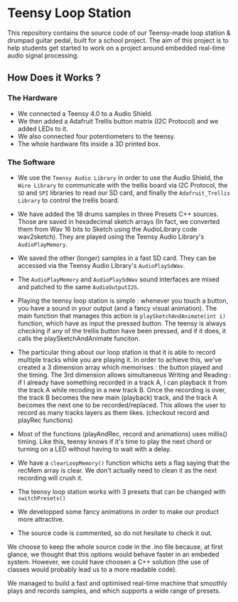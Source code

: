 # Teensy Loop Station

This repository contains the source code of our Teensy-made loop station & drumpad guitar pedal, built for a school project.
The aim of this project is to help students get started to work on a project around embedded real-time audio signal processing.

## How Does it Works ? 

### The Hardware

* We connected a Teensy 4.0 to a Audio Shield. 
* We then added a Adafruit Trellis button matrix (I2C Protocol) and we added LEDs to it.
* We also connected four potentiometers to the teensy.
* The whole hardware fits inside a 3D printed box.

### The Software

* We use the `Teensy Audio Library` in order to use the Audio Shield, the `Wire Library` to communicate with the trellis board via I2C Protocol,
the `SD` and `SPI` libraries to read our SD card, and finally the `Adafruit_Trellis Library` to control the trellis board.

* We have added the 18 drums samples in three Presets C++ sources. Those are saved in hexadecimal sketch arrays (In fact, we converted them from Wav 16 bits to Sketch using the AudioLibrary code wav2sketch). They are played using the Teensy Audio Library's `AudioPlayMemory`.

* We saved the other (longer) samples in a fast SD card. They can be accessed via the Teensy Audio Library's `AudioPlaySdWav`.

* The `AudioPlayMemory` and `AudioPlaySdWav` sound interfaces are mixed and patched to the same `AudioOutputI2S`.

* Playing the teensy loop station is simple : whenever you touch a button, you have a sound in your output (and a fancy visual animation). The main function that manages this action is `playSketchAndAnimate(int i)` function, which have as input the pressed button. The teensy is always checking if any of the trellis button have been pressed, and if it does, it calls the playSketchAndAnimate funciton.

* The particular thing about our loop station is that it is able to record multiple tracks while you are playing it. In order to achieve this, we've created a 3 dimension array which memorises : the button played and the timing. The 3rd dimension allows simultaneous Writing and Reading : if I already have something recorded in a track A, I can playback it from the track A while recoding in a new track B. Once the recording is over, the track B becomes the new main (playback) track, and the track A becomes the next one to be recorded/replaced. This allows the user to record as many tracks layers as them likes. (checkout record and playRec functions)

* Most of the functions (playAndRec, record and animations) uses millis() timing. Like this, teensy knows if it's time to play the next chord or turning on a LED without having to wait with a delay.

* We have a `clearLoopMemory()` function whichs sets a flag saying that the recMem array is clear. We don't actually need to clean it as the next recording will crush it.

* The teensy loop station works with 3 presets that can be changed with `switchPresets()`

* We developped some fancy animations in order to make our product more attractive.

* The source code is commented, so do not hesitate to check it out.

We choose to keep the whole source code in the .ino file because, at first glance, we thought that this options would behave faster in an embeded system. However, we could have choosen a C++ solution (the use of classes would probably lead us to a more readable code).

We managed to build a fast and optimised real-time machine that smoothly plays and records samples, and which supports a wide range of presets.
